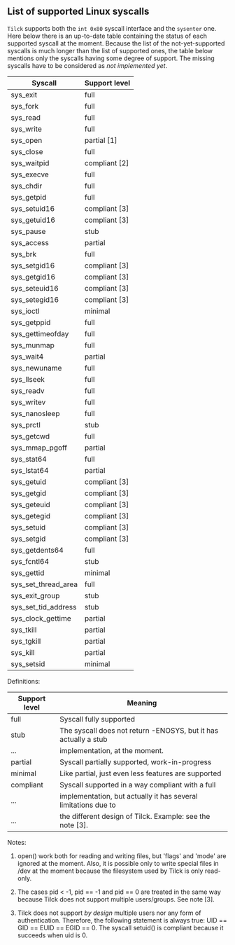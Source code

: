 List of supported Linux syscalls
---------------------------------

`Tilck` supports both the `int 0x80` syscall interface and the `sysenter` one.
Here below there is an up-to-date table containing the status of each supported
syscall at the moment. Because the list of the not-yet-supported syscalls is
much longer than the list of supported ones, the table below mentions only the
syscalls having some degree of support. The missing syscalls have to be
considered as *not implemented yet*.


 Syscall             | Support level
---------------------|-------------------------
 sys_exit            | full
 sys_fork            | full
 sys_read            | full
 sys_write           | full
 sys_open            | partial [1]
 sys_close           | full
 sys_waitpid         | compliant [2]
 sys_execve          | full
 sys_chdir           | full
 sys_getpid          | full
 sys_setuid16        | compliant [3]
 sys_getuid16        | compliant [3]
 sys_pause           | stub
 sys_access          | partial
 sys_brk             | full
 sys_setgid16        | compliant [3]
 sys_getgid16        | compliant [3]
 sys_seteuid16       | compliant [3]
 sys_setegid16       | compliant [3]
 sys_ioctl           | minimal
 sys_getppid         | full
 sys_gettimeofday    | full
 sys_munmap          | full
 sys_wait4           | partial
 sys_newuname        | full
 sys_llseek          | full
 sys_readv           | full
 sys_writev          | full
 sys_nanosleep       | full
 sys_prctl           | stub
 sys_getcwd          | full
 sys_mmap_pgoff      | partial
 sys_stat64          | full
 sys_lstat64         | partial
 sys_getuid          | compliant [3]
 sys_getgid          | compliant [3]
 sys_geteuid         | compliant [3]
 sys_getegid         | compliant [3]
 sys_setuid          | compliant [3]
 sys_setgid          | compliant [3]
 sys_getdents64      | full
 sys_fcntl64         | stub
 sys_gettid          | minimal
 sys_set_thread_area | full
 sys_exit_group      | stub
 sys_set_tid_address | stub
 sys_clock_gettime   | partial
 sys_tkill           | partial
 sys_tgkill          | partial
 sys_kill            | partial
 sys_setsid          | minimal

Definitions:

 Support level | Meaning
---------------|---------------------------
 full          | Syscall fully supported
 stub          | The syscall does not return -ENOSYS, but it has actually a stub
 ...           | implementation, at the moment.
 partial       | Syscall partially supported, work-in-progress
 minimal       | Like partial, just even less features are supported
 compliant     | Syscall supported in a way compliant with a full
 ...           | implementation, but actually it has several limitations due to
 ...           | the different design of Tilck. Example: see the note [3].

Notes:

1. open() work both for reading and writing files, but 'flags' and 'mode' are
   ignored at the moment. Also, it is possible only to write special files in
   /dev at the moment because the filesystem used by Tilck is only read-only.

2. The cases pid < -1, pid == -1 and pid == 0 are treated in the same way
   because Tilck does not support multiple users/groups. See note [3].

3. Tilck does not support *by design* multiple users nor any form of
   authentication. Therefore, the following statement is always true:
   UID == GID == EUID == EGID == 0.
   The syscall setuid() is compliant because it succeeds when uid is 0.


